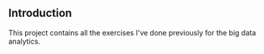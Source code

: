 ## Introduction
This project contains all the exercises I've done previously for the big data analytics.

